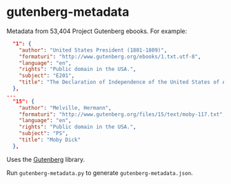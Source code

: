 # gutenberg-metadata

Metadata from 53,404 Project Gutenberg ebooks. For example:

```json
  "1": {
    "author": "United States President (1801-1809)", 
    "formaturi": "http://www.gutenberg.org/ebooks/1.txt.utf-8", 
    "language": "en", 
    "rights": "Public domain in the USA.", 
    "subject": "E201", 
    "title": "The Declaration of Independence of the United States of America"
  }, 
...
  "15": {
    "author": "Melville, Hermann", 
    "formaturi": "http://www.gutenberg.org/files/15/text/moby-117.txt", 
    "language": "en", 
    "rights": "Public domain in the USA.", 
    "subject": "PS", 
    "title": "Moby Dick"
  }, 
```

Uses the [Gutenberg](https://github.com/c-w/Gutenberg) library.

Run `gutenberg-metadata.py` to generate `gutenberg-metadata.json`.

